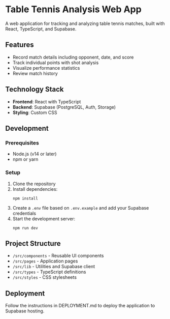 # Table Tennis Analysis Web App

A web application for tracking and analyzing table tennis matches, built with React, TypeScript, and Supabase.

## Features

- Record match details including opponent, date, and score
- Track individual points with shot analysis
- Visualize performance statistics
- Review match history

## Technology Stack

- **Frontend**: React with TypeScript
- **Backend**: Supabase (PostgreSQL, Auth, Storage)
- **Styling**: Custom CSS

## Development

### Prerequisites

- Node.js (v14 or later)
- npm or yarn

### Setup

1. Clone the repository
2. Install dependencies:
   ```
   npm install
   ```
3. Create a `.env` file based on `.env.example` and add your Supabase credentials
4. Start the development server:
   ```
   npm run dev
   ```

## Project Structure

- `/src/components` - Reusable UI components
- `/src/pages` - Application pages
- `/src/lib` - Utilities and Supabase client
- `/src/types` - TypeScript definitions
- `/src/styles` - CSS stylesheets

## Deployment

Follow the instructions in DEPLOYMENT.md to deploy the application to Supabase hosting.